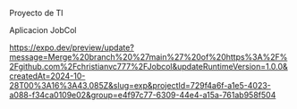 Proyecto de TI

Aplicacion JobCol

https://expo.dev/preview/update?message=Merge%20branch%20%27main%27%20of%20https%3A%2F%2Fgithub.com%2Fchristianvc777%2FJobcol&updateRuntimeVersion=1.0.0&createdAt=2024-10-28T00%3A16%3A43.085Z&slug=exp&projectId=729f4a6f-a1e5-4023-a088-f34ca0109e02&group=e4f97c77-6309-44e4-a15a-761ab958f504

